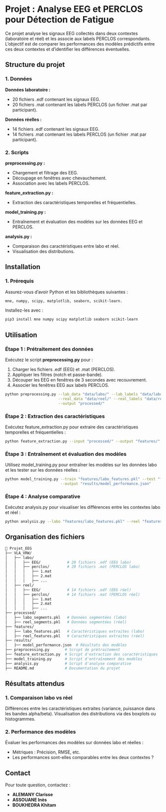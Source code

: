 # Projet : Analyse EEG et PERCLOS pour Détection de Fatigue

Ce projet analyse les signaux EEG collectés dans deux contextes (laboratoire et réel) et les associe aux labels PERCLOS correspondants. L’objectif est de comparer les performances des modèles prédictifs entre ces deux contextes et d’identifier les différences éventuelles.

## Structure du projet

### 1. Données
**Données laboratoire :**
- 20 fichiers .edf contenant les signaux EEG.
- 20 fichiers .mat contenant les labels PERCLOS (un fichier .mat par participant).

**Données réelles :**
- 14 fichiers .edf contenant les signaux EEG.
- 14 fichiers .mat contenant les labels PERCLOS (un fichier .mat par participant).

### 2. Scripts

**preprocessing.py :**
- Chargement et filtrage des EEG.
- Découpage en fenêtres avec chevauchement.
- Association avec les labels PERCLOS.

**feature_extraction.py :**
- Extraction des caractéristiques temporelles et fréquentielles.

**model_training.py :**
- Entraînement et évaluation des modèles sur les données EEG et PERCLOS.

**analysis.py :**
- Comparaison des caractéristiques entre labo et réel.
- Visualisation des distributions.

## Installation

### 1. Prérequis

Assurez-vous d’avoir Python et les bibliothèques suivantes :
```bash 
mne, numpy, scipy, matplotlib, seaborn, scikit-learn.
```

Installez-les avec :

```bash 
pip3 install mne numpy scipy matplotlib seaborn scikit-learn
```

## Utilisation

### Étape 1 : Prétraitement des données

Exécutez le script **preprocessing.py** pour :
1. Charger les fichiers .edf (EEG) et .mat (PERCLOS).
2.	Appliquer les filtres (notch et passe-bande).
3.	Découper les EEG en fenêtres de 3 secondes avec recouvrement.
4.	Associer les fenêtres EEG aux labels PERCLOS.

```bash
python preprocessing.py --lab_data "data/labo/" --lab_labels "data/labo_perclos.mat" \
                        --real_data "data/reel/" --real_labels "data/reel_perclos.mat" \
                        --output "processed/"
```

### Étape 2 : Extraction des caractéristiques

Exécutez feature_extraction.py pour extraire des caractéristiques temporelles et fréquentielles :

```bash
python feature_extraction.py --input "processed/" --output "features/"
```

### Étape 3 : Entraînement et évaluation des modèles

Utilisez model_training.py pour entraîner les modèles sur les données labo et les tester sur les données réelles :

```bash
python model_training.py --train "features/labo_features.pkl" --test "features/reel_features.pkl" \
                         --output "results/model_performance.json"
```

### Étape 4 : Analyse comparative

Exécutez analysis.py pour visualiser les différences entre les contextes labo et réel :

```bash
python analysis.py --labo "features/labo_features.pkl" --reel "features/reel_features.pkl"
```

## Organisation des fichiers
```bash
📂 Projet_EEG
├── VLA_VRW/
│   ├── labo/               
│   │   ├── EEG/            # 20 fichiers .edf (EEG labo)
│   │   ├── perclos/        # 20 fichiers .mat (PERCLOS labo)
│   │   │   ├── 1.mat
│   │   │   ├── 2.mat
│   │   │   ├── ...
│   ├── reel/               
│   │   ├── EEG/            # 14 fichiers .edf (EEG réel)
│   │   ├── perclos/        # 14 fichiers .mat (PERCLOS réel)
│   │   │   ├── 1.mat
│   │   │   ├── 2.mat
│   │   │   ├── ...
├── processed/
│   ├── labo_segments.pkl   # Données segmentées (labo)
│   ├── reel_segments.pkl   # Données segmentées (réel)
├── features/
│   ├── labo_features.pkl   # Caractéristiques extraites (labo)
│   ├── reel_features.pkl   # Caractéristiques extraites (réel)
├── results/
│   ├── model_performance.json  # Résultats des modèles
├── preprocessing.py       # Script de prétraitement
├── feature_extraction.py  # Script d'extraction des caractéristiques
├── model_training.py      # Script d'entraînement des modèles
├── analysis.py            # Script d'analyse comparative
├── README.md              # Documentation du projet
```

## Résultats attendus

### 1. Comparaison labo vs réel
Différences entre les caractéristiques extraites (variance, puissance dans les bandes alpha/beta).
Visualisation des distributions via des boxplots ou histogrammes.

### 2. Performance des modèles
Évaluer les performances des modèles sur données labo et réelles :
- Métriques : Précision, RMSE, etc.
- Les performances sont-elles comparables entre les deux contextes ?

## Contact

Pour toute question, contactez :
- **ALEMANY Clarisse**
- **ASSOUANE Inès**
- **BOUKHEDRA Khitam**